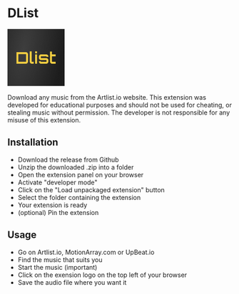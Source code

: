 DList
=============================
<img src="/icons/icon128.png"/>

Download any music from the Artlist.io website. This extension was developed for educational purposes and should not be used for cheating, or stealing music without permission. The developer is not responsible for any misuse of this extension.

Installation 
----------------------------
* Download the release from Github
* Unzip the downloaded .zip into a folder
* Open the extension panel on your browser
* Activate "developer mode"
* Click on the "Load unpackaged extension" button
* Select the folder containing the extension
* Your extension is ready
* (optional) Pin the extension

Usage
----------------------------
* Go on Artlist.io, MotionArray.com or UpBeat.io
* Find the music that suits you
* Start the music (important)
* Click on the exension logo on the top left of your browser
* Save the audio file where you want it